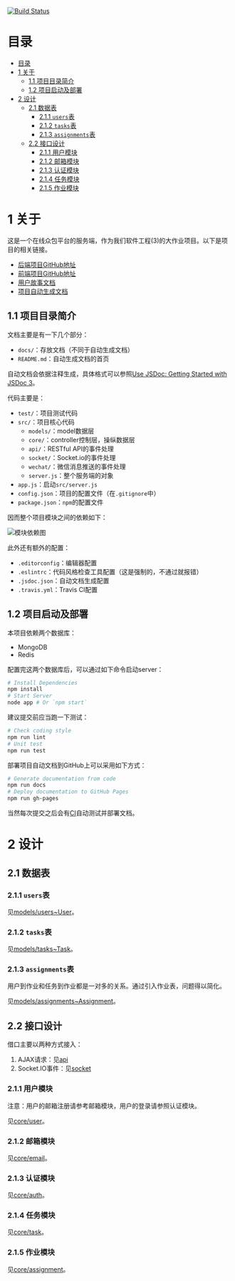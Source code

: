 [![Build Status](https://travis-ci.com/sunziping2016/crowdsourcing-platform-server.svg?token=2FxtqdbFxQyVuaWRjsdf&branch=master)](https://travis-ci.com/sunziping2016/crowdsourcing-platform-server)

# 目录

<!-- @import "[TOC]" {cmd="toc" depthFrom=1 depthTo=4 orderedList=false} -->
<!-- code_chunk_output -->

* [目录](#目录)
* [1 关于](#1-关于)
	* [1.1 项目目录简介](#11-项目目录简介)
	* [1.2 项目启动及部署](#12-项目启动及部署)
* [2 设计](#2-设计)
	* [2.1 数据表](#21-数据表)
		* [2.1.1 `users`表](#211-users表)
		* [2.1.2 `tasks`表](#212-tasks表)
		* [2.1.3 `assignments`表](#213-assignments表)
	* [2.2 接口设计](#22-接口设计)
		* [2.1.1 用户模块](#211-用户模块)
		* [2.1.2 邮箱模块](#212-邮箱模块)
		* [2.1.3 认证模块](#213-认证模块)
		* [2.1.4 任务模块](#214-任务模块)
		* [2.1.5 作业模块](#215-作业模块)

<!-- /code_chunk_output -->

# 1 关于

这是一个在线众包平台的服务端，作为我们软件工程(3)的大作业项目。以下是项目的相关链接。
* [后端项目GitHub地址](https://github.com/sunziping2016/crowdsourcing-platform-server)
* [前端项目GitHub地址](https://github.com/sunziping2016/crowdsourcing-platform-client)
* [用户故事文档](https://github.com/sunziping2016/crowdsourcing-platform-server/blob/master/docs/user-story.md)
* [项目自动生成文档](https://sunziping2016.github.io/crowdsourcing-platform-server/0.1.0/index.html)

## 1.1 项目目录简介
文档主要是有一下几个部分：
* `docs/`：存放文档（不同于自动生成文档）
* `README.md`：自动生成文档的首页

自动文档会依据注释生成，具体格式可以参照[Use JSDoc: Getting Started with JSDoc 3](http://usejsdoc.org/about-getting-started.html)。

代码主要是：
* `test/`：项目测试代码
* `src/`：项目核心代码
  * `models/`：model数据层
  * `core/`：controller控制层，操纵数据层
  * `api/`：RESTful API的事件处理
  * `socket/`：Socket.io的事件处理
  * `wechat/`：微信消息推送的事件处理
  * `server.js`：整个服务端的对象
* `app.js`：启动`src/server.js`
* `config.json`：项目的配置文件（在`.gitignore`中）
* `package.json`：`npm`的配置文件

因而整个项目模块之间的依赖如下：

![模块依赖图](https://cdn.pbrd.co/images/GWdSjZ0.png)

此外还有额外的配置：
* `.editorconfig`：编辑器配置
* `.eslintrc`：代码风格检查工具配置（这是强制的，不通过就报错）
* `.jsdoc.json`：自动文档生成配置
* `.travis.yml`：Travis CI配置

## 1.2 项目启动及部署
本项目依赖两个数据库：
* MongoDB
* Redis

配置完这两个数据库后，可以通过如下命令启动server：
```bash
# Install Dependencies
npm install
# Start Server
node app # Or `npm start`
```

建议提交前应当跑一下测试：
```bash
# Check coding style
npm run lint
# Unit test
npm run test
```

部署项目自动文档到GitHub上可以采用如下方式：
```bash
# Generate documentation from code
npm run docs
# Deploy documentation to GitHub Pages
npm run gh-pages
```

当然每次提交之后会有[CI](https://travis-ci.org/sunziping2016/crowdsourcing-platform-server)自动测试并部署文档。

# 2 设计
## 2.1 数据表

### 2.1.1 `users`表

见[models/users~User](https://sunziping2016.github.io/crowdsourcing-platform-server/0.1.0/module-models_users-User.html)。

### 2.1.2 `tasks`表

见[models/tasks~Task](https://sunziping2016.github.io/crowdsourcing-platform-server/0.1.0/module-models_tasks-Task.html)。

### 2.1.3 `assignments`表

用户到作业和任务到作业都是一对多的关系。通过引入作业表，问题得以简化。

见[models/assignments~Assignment](https://sunziping2016.github.io/crowdsourcing-platform-server/0.1.0/module-models_assignments-Assignment.html)。

## 2.2 接口设计
借口主要以两种方式接入：
1. AJAX请求：见[api](https://sunziping2016.github.io/crowdsourcing-platform-server/0.1.0/module-api.html)
2. Socket.IO事件：见[socket](https://sunziping2016.github.io/crowdsourcing-platform-server/0.1.0/module-socket.html)

### 2.1.1 用户模块
注意：用户的邮箱注册请参考邮箱模块，用户的登录请参照认证模块。

见[core/user](https://sunziping2016.github.io/crowdsourcing-platform-server/0.1.0/module-core_user.html)。

### 2.1.2 邮箱模块

见[core/email](https://sunziping2016.github.io/crowdsourcing-platform-server/0.1.0/module-core_email.html)。

### 2.1.3 认证模块

见[core/auth](https://sunziping2016.github.io/crowdsourcing-platform-server/0.1.0/module-core_auth.html)。

### 2.1.4 任务模块

见[core/task](https://sunziping2016.github.io/crowdsourcing-platform-server/0.1.0/module-core_task.html)。

### 2.1.5 作业模块

见[core/assignment](https://sunziping2016.github.io/crowdsourcing-platform-server/0.1.0/module-core_assignment.html)。
